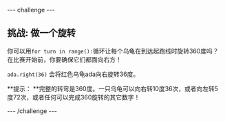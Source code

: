 \--- challenge \---

## 挑战: 做一个旋转

你可以用`for turn in range():`循环让每个乌龟在到达起跑线时旋转360度吗？ 在比赛开始前，你要确保它们都面向右方！

`ada.right(36)` 会将红色乌龟ada向右旋转36度。

**提示： **完整的转弯是360度。一只乌龟可以向右转10度36次，或者向左转5度72次，或者任何可以完成360旋转的其它数字！

\--- /challenge \---